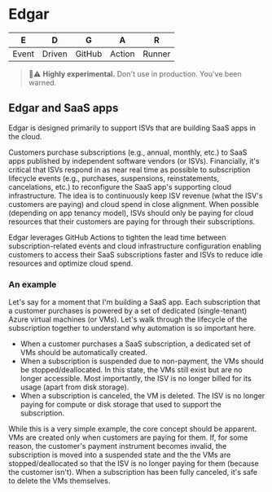 # Edgar

| E | D | G | A | R |
| --- | --- | --- | --- | --- |
| Event | Driven | GitHub | Action | Runner |

> 🧪⚠️ __Highly experimental.__ Don't use in production. You've been warned.

## Edgar and SaaS apps

Edgar is designed primarily to support ISVs that are building SaaS apps in the cloud.

Customers purchase subscriptions (e.g., annual, monthly, etc.) to SaaS apps published by independent software vendors (or ISVs). Financially, it's critical that ISVs respond in as near real time as possible to subscription lifecycle events (e.g., purchases, suspensions, reinstatements, cancelations, etc.) to reconfigure the SaaS app's supporting cloud infrastructure. The idea is to continuously keep ISV revenue (what the ISV's customers are paying) and cloud spend in close alignment. When possible (depending on app tenancy model), ISVs should only be paying for cloud resources that their customers are paying for through their subscriptions.

Edgar leverages GitHub Actions to tighten the lead time between subscription-related events and cloud infrastructure configuration enabling customers to access their SaaS subscriptions faster and ISVs to reduce idle resources and optimize cloud spend.

### An example

Let's say for a moment that I'm building a SaaS app. Each subscription that a customer purchases is powered by a set of dedicated (single-tenant) Azure virtual machines (or VMs). Let's walk through the lifecycle of the subscription together to understand why automation is so important here.

* When a customer purchases a SaaS subscription, a dedicated set of VMs should be automatically created.
* When a subscription is suspended due to non-payment, the VMs should be stopped/deallocated. In this state, the VMs still exist but are no longer accessible. Most importantly, the ISV is no longer billed for its usage (apart from disk storage).
* When a subscription is canceled, the VM is deleted. The ISV is no longer paying for compute or disk storage that used to support the subscription.

While this is a very simple example, the core concept should be apparent. VMs are created only when customers are paying for them. If, for some reason, the customer's payment instrument becomes invalid, the subscription is moved into a suspended state and the the VMs are stopped/deallocated so that the ISV is no longer paying for them (because the customer isn't). When a subscription has been fully canceled, it's safe to delete the VMs themselves.
